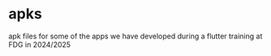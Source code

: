 # apks
apk files for some of the apps we have developed during a flutter training at FDG in 2024/2025
